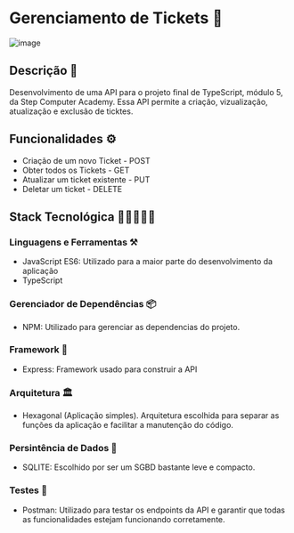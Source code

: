 # Gerenciamento de Tickets 🎫
![image](https://github.com/user-attachments/assets/c9e02e32-0da9-4c81-827c-d01c6b56bf39)


## Descrição 📝
Desenvolvimento de uma API para o projeto final de TypeScript, módulo 5, da Step Computer Academy.
Essa API permite a criação, vizualização, atualização e exclusão de ticktes.

## Funcionalidades ⚙️

* Criação de um novo Ticket         - POST
* Obter todos os Tickets            - GET
* Atualizar um ticket existente     - PUT
* Deletar um ticket                 - DELETE

## Stack Tecnológica 👩‍💻👨🏾‍💻
### Linguagens e Ferramentas ⚒️

* JavaScript ES6: Utilizado para a maior parte do desenvolvimento da aplicação
* TypeScript

### Gerenciador de Dependências 📦
* NPM: Utilizado para gerenciar as dependencias do projeto.

### Framework 🧰
* Express: Framework usado para construir a API

### Arquitetura 🏛️
* Hexagonal (Aplicação simples). Arquitetura escolhida para separar as funções da aplicação e facilitar a manutenção do código.

### Persintência de Dados 🎲
* SQLITE: Escolhido por ser um SGBD bastante leve e compacto.

### Testes 🧪
* Postman: Utilizado para testar os endpoints da API e garantir que todas as funcionalidades estejam funcionando corretamente.


